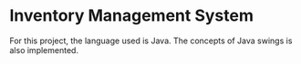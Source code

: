 # Inventory Management System
For this project, the language used is Java. 
The concepts of Java swings is also implemented.
